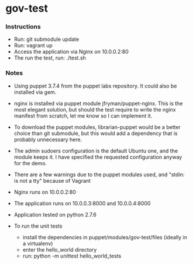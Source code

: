 # gov-test

### Instructions
* Run: git submodule update
* Run: vagrant up
* Access the application via Nginx on 10.0.0.2:80
* The run the test, run: ./test.sh

### Notes

* Using puppet 3.7.4 from the puppet labs repository. It could also be installed  via gem.

* nginx is installed via puppet module jfryman/puppet-nginx. This is the most elegant solution, but should the test require to write the nginx manifest from scratch, let me know so I can implement it.

* To download the puppet modules, librarian-puppet would be a better choice than git submodule, but this would add a dependency that is probably unnecessary here.

* The admin sudoers configuration is the default Ubuntu one, and the module keeps it. I have specified the requested configuration anyway for the demo.

* There are a few warnings due to the puppet modules used, and "stdin: is not a tty" because of Vagrant

* Nginx runs on 10.0.0.2:80
* The application runs on 10.0.0.3:8000 and 10.0.0.4:8000

* Application tested on python 2.7.6

* To run the unit tests
    * install the dependencies in puppet/modules/gov-test/files (ideally in a virtualenv)
    * enter the hello_world directory
    * run: python -m unittest hello_world_tests
